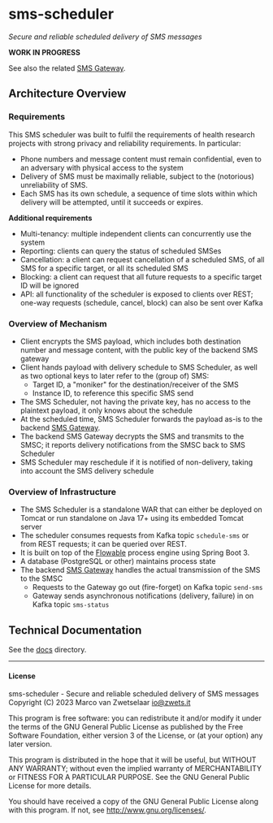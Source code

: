 # sms-scheduler

_Secure and reliable scheduled delivery of SMS messages_

**WORK IN PROGRESS**

See also the related [SMS Gateway](https://github.com/zwets/sms-gateway).


## Architecture Overview

### Requirements

This SMS scheduler was built to fulfil the requirements of health research
projects with strong privacy and reliability requirements.  In particular:

 * Phone numbers and message content must remain confidential, even to an
   adversary with physical access to the system
 * Delivery of SMS must be maximally reliable, subject to the (notorious)
   unreliability of SMS.
 * Each SMS has its own schedule, a sequence of time slots within which
   delivery will be attempted, until it succeeds or expires.

**Additional requirements**

 * Multi-tenancy: multiple independent clients can concurrently use the
   system
 * Reporting: clients can query the status of scheduled SMSes
 * Cancellation: a client can request cancellation of a scheduled SMS, of
   all SMS for a specific target, or all its scheduled SMS
 * Blocking: a client can request that all future requests to a specific
   target ID will be ignored
 * API: all functionality of the scheduler is exposed to clients over REST;
   one-way requests (schedule, cancel, block) can also be sent over Kafka

### Overview of Mechanism

 * Client encrypts the SMS payload, which includes both destination number
   and message content, with the public key of the backend SMS gateway
 * Client hands payload with delivery schedule to SMS Scheduler, as well
   as two optional keys to later refer to the (group of) SMS:
   * Target ID, a "moniker" for the destination/receiver of the SMS
   * Instance ID, to reference this specific SMS send
 * The SMS Scheduler, not having the private key, has no access to the
   plaintext payload, it only knows about the schedule
 * At the scheduled time, SMS Scheduler forwards the payload as-is to the
   backend [SMS Gateway](https://github.com/zwets/sms-gateway).
 * The backend SMS Gateway decrypts the SMS and transmits to the SMSC;
   it reports delivery notifications from the SMSC back to SMS Scheduler
 * SMS Scheduler may reschedule if it is notified of non-delivery, taking
   into account the SMS delivery schedule

### Overview of Infrastructure

 * The SMS Scheduler is a standalone WAR that can either be deployed on
   Tomcat or run standalone on Java 17+ using its embedded Tomcat server
 * The scheduler consumes requests from Kafka topic `schedule-sms` or from
   REST requests; it can be queried over REST.
 * It is built on top of the [Flowable](https://flowable.org) process
   engine using Spring Boot 3.
 * A database (PostgreSQL or other) maintains process state
 * The backend [SMS Gateway](https://github.com/zwets/sms-gateway) handles
   the actual transmission of the SMS to the SMSC
   * Requests to the Gateway go out (fire-forget) on Kafka topic `send-sms`
   * Gateway sends asynchronous notifications (delivery, failure) in on
     Kafka topic `sms-status`


## Technical Documentation

See the [docs](docs) directory.


---

#### License

sms-scheduler - Secure and reliable scheduled delivery of SMS messages  
Copyright (C) 2023  Marco van Zwetselaar <io@zwets.it>

This program is free software: you can redistribute it and/or modify
it under the terms of the GNU General Public License as published by
the Free Software Foundation, either version 3 of the License, or
(at your option) any later version.

This program is distributed in the hope that it will be useful,
but WITHOUT ANY WARRANTY; without even the implied warranty of
MERCHANTABILITY or FITNESS FOR A PARTICULAR PURPOSE.  See the
GNU General Public License for more details.

You should have received a copy of the GNU General Public License
along with this program.  If not, see <http://www.gnu.org/licenses/>.


